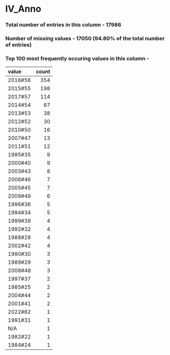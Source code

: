 
# IV_Anno

### Total number of entries in this column - 17986

### Number of missing values - 17050 (94.80% of the total number of entries)

### Top 100 most frequently occuring values in this column -

| value   |   count |
|:--------|--------:|
| 2016#56 |     354 |
| 2015#55 |     198 |
| 2017#57 |     114 |
| 2014#54 |      67 |
| 2013#53 |      38 |
| 2012#52 |      30 |
| 2010#50 |      16 |
| 2007#47 |      13 |
| 2011#51 |      12 |
| 1995#35 |       9 |
| 2000#40 |       9 |
| 2003#43 |       8 |
| 2006#46 |       7 |
| 2005#45 |       7 |
| 2009#49 |       6 |
| 1996#36 |       5 |
| 1994#34 |       5 |
| 1999#39 |       4 |
| 1992#32 |       4 |
| 1988#28 |       4 |
| 2002#42 |       4 |
| 1990#30 |       3 |
| 1989#29 |       3 |
| 2008#48 |       3 |
| 1997#37 |       2 |
| 1985#25 |       2 |
| 2004#44 |       2 |
| 2001#41 |       2 |
| 2022#62 |       1 |
| 1991#31 |       1 |
| N/A     |       1 |
| 1982#22 |       1 |
| 1984#24 |       1 |
